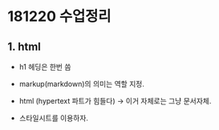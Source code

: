# 181220 수업정리

## 1. html

- h1 헤딩은 한번 씀

- markup(markdown)의 의미는 역할 지정.

- html (hypertext 파트가 힘들다) -> 이거 자체로는 그냥 문서자체.

- 스타일시트를 이용하자.

